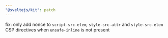 ```yaml
---
"@sveltejs/kit": patch
---
```


fix: only add nonce to `script-src-elem`, `style-src-attr` and `style-src-elem` CSP directives when `unsafe-inline` is not present
